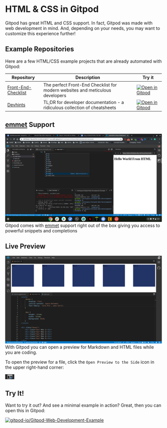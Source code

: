 # HTML & CSS in Gitpod

 Gitpod has great HTML and CSS support. In fact, Gitpod was made with web development in mind. And, depending on your needs, you may want to customize this experience further!

## Example Repositories

Here are a few HTML/CSS example projects that are already automated with Gitpod:

<div class="table-container">

Repository | Description | Try it
---|---|---
[Front-End-Checklist](https://github.com/thedaviddias/Front-End-Checklist) | The perfect Front-End Checklist for modern websites and meticulous developers | [![Open in Gitpod](https://gitpod.io/button/open-in-gitpod.svg)](https://gitpod.io/#https://github.com/thedaviddias/Front-End-Checklist)
[Devhints](https://github.com/rstacruz/cheatsheets) | TL;DR for developer documentation - a ridiculous collection of cheatsheets | [![Open in Gitpod](https://gitpod.io/button/open-in-gitpod.svg)](https://gitpod.io/#https://github.com/rstacruz/cheatsheets)

</div>

## [emmet](http://emmet.io/) Support

![emmet demo](../images/emmet.png)
Gitpod comes with [emmet](http://emmet.io/) support right out of the box giving you access to powerful snippets and completions

## Live Preview

![Live Preview Demo](../images/live_preview.png)
With Gitpod you can open a preview for Markdown and HTML files while you are coding. 

To open the preview for a file, click the `Open Preview to the Side` icon in the upper right-hand corner:

![preview icon](../images/preview.png) 

## Try It!

Want to try it out? And see a minimal example in action? Great, then you can open this in Gitpod:

[![gitpod-io/Gitpod-Web-Development-Example](https://gitpod.io/button/open-in-gitpod.svg)](https://gitpod.io/#https://github.com/gitpod-io/Gitpod-Web-Development-Example)
